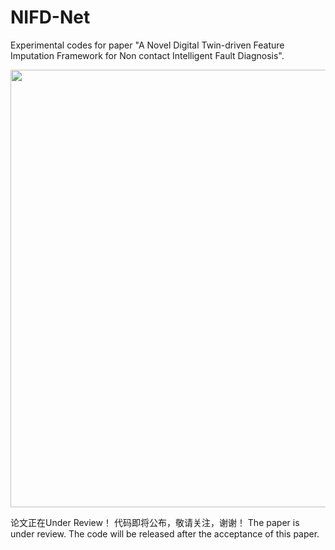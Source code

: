 # NIFD-Net
Experimental codes for paper "A Novel Digital Twin-driven Feature Imputation Framework for Non contact Intelligent Fault Diagnosis".

<div align=center>
<img src="https://github.com/Polimi-YuYue/NIFD-Net/blob/main/Nonlinear%20dynamic%20model%20of%20rolling%20bearing.png" width="700px">
</div>

论文正在Under Review！ 代码即将公布，敬请关注，谢谢！ The paper is under review. The code will be released after the acceptance of this paper.
